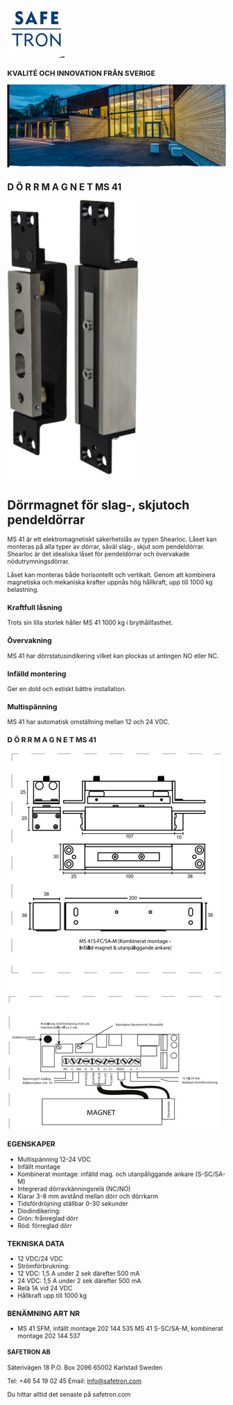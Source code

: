 ![](_page_0_Picture_0.jpeg)

### KVALITÉ OCH INNOVATION FRÅN SVERIGE

![](_page_0_Picture_2.jpeg)

## D Ö R R M A G N E T MS 41

![](_page_0_Picture_4.jpeg)

# Dörrmagnet för slag-, skjutoch pendeldörrar

MS 41 är ett elektromagnetiskt säkerhetslås av typen Shearloc. Låset kan monteras på alla typer av dörrar, såväl slag-, skjut som pendeldörrar. Shearloc är det idealiska låset för pendeldörrar och övervakade nödutrymningsdörrar.

Låset kan monteras både horisontellt och vertikalt. Genom att kombinera magnetiska och mekaniska krafter uppnås hög hållkraft, upp till 1000 kg belastning.

### Kraftfull låsning

Trots sin lilla storlek håller MS 41 1000 kg i brythållfasthet.

### Övervakning

MS 41 har dörrstatusindikering vilket kan plockas ut antingen NO eller NC.

### Infälld montering

Ger en dold och estiskt bättre installation.

### Multispänning

MS 41 har automatisk omställning mellan 12 och 24 VDC.

### D Ö R R M A G N E T MS 41

![](_page_1_Figure_1.jpeg)

### EGENSKAPER

- Multispänning 12-24 VDC
- Infällt montage
- Kombinerat montage: infälld mag. och utanpåliggande ankare (S-SC/SA-M)
- Integrerad dörravkänningsrelä (NC/NO)
- Klarar 3-8 mm avstånd mellan dörr och dörrkarm
- Tidsfördröjning ställbar 0-30 sekunder
- Diodindikering:
- Grön: frånreglad dörr
- Röd: förreglad dörr

### TEKNISKA DATA

- 12 VDC/24 VDC
- Strömförbrukning:
- 12 VDC: 1,5 A under 2 sek därefter 500 mA
- 24 VDC: 1,5 A under 2 sek därefter 500 mA
- Relä 1A vid 24 VDC
- Hållkraft upp till 1000 kg

### BENÄMNING ART NR

- MS 41 SFM, infällt montage 202 144 535 MS 41 S-SC/SA-M, kombinerat montage 202 144 537
#### **SAFETRON AB**

Säterivägen 18 P.O. Box 2096 65002 Karlstad Sweden

Tel: +46 54 19 02 45 Email: info@safetron.com

Du hittar alltid det senaste på safetron.com